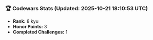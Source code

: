 ### 🏆 Codewars Stats (Updated: 2025-10-21 18:10:53 UTC)

- **Rank:** 8 kyu
- **Honor Points:** 3
- **Completed Challenges:** 1
